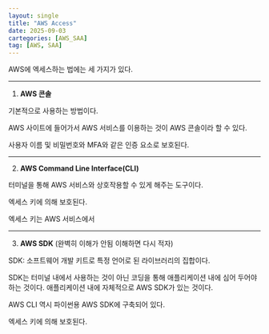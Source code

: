 ```yaml
---
layout: single
title: "AWS Access"
date: 2025-09-03
cartegories: [AWS_SAA]
tag: [AWS, SAA]
---
```



AWS에 엑세스하는 법에는 세 가지가 있다.

- - -

1. **AWS 콘솔**

기본적으로 사용하는 방법이다.

AWS 사이트에 들어가서 AWS 서비스를 이용하는 것이 AWS 콘솔이라 할 수 있다.

사용자 이름 및 비밀번호와 MFA와 같은 인증 요소로 보호된다.

- - -

2. **AWS Command Line Interface(CLI)**

터미널을 통해 AWS 서비스와 상호작용할 수 있게 해주는 도구이다.

엑세스 키에 의해 보호된다.

엑세스 키는 AWS 서비스에서 

- - -

3. **AWS SDK** (완벽히 이해가 안됨 이해하면 다시 적자)

SDK: 소프트웨어 개발 키트로 특정 언어로 된 라이브러리의 집합이다.

SDK는 터미널 내에서 사용하는 것이 아닌 코딩을 통해 애플리케이션 내에 심어 두어야 하는 것이다.
애플리케이션 내에 자체적으로 AWS SDK가 있는 것이다.

AWS CLI 역시 파이썬용 AWS SDK에 구축되어 있다.

엑세스 키에 의해 보호된다.


